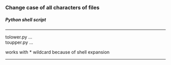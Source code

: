 ### Change case of all characters of files 
##### Python shell script

---

tolower.py <file1> <file2> ...	\
toupper.py <file1> <file2> ...

works with * wildcard because of shell expansion

---